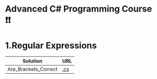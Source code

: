 
# Advanced C# Programming Course :heavy_exclamation_mark::heavy_exclamation_mark:

# 1.Regular Expressions
|Solution|URL|
|---|---|
|Are_Brackets_Correct|[.cs](https://github.com/HakobyanAni/C-Sharp-Advanced/tree/master/Are_Brackets_Correct/Are_Brackets_Correct)





